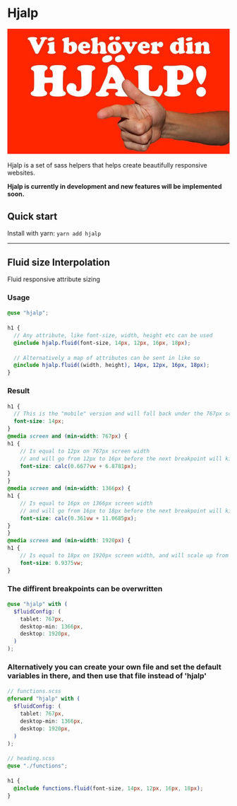 # Hjalp

![image info](./splash.jpg)

Hjalp is a set of sass helpers that helps create beautifully responsive websites.

**Hjalp is currently in development and new features will be implemented soon.**

## Quick start

Install with yarn: `yarn add hjalp`

---

## Fluid size Interpolation

Fluid responsive attribute sizing

### Usage

```scss
@use "hjalp";

h1 {
  // Any attribute, like font-size, width, height etc can be used
  @include hjalp.fluid(font-size, 14px, 12px, 16px, 18px);

  // Alternatively a map of attributes can be sent in like so
  @include hjalp.fluid((width, height), 14px, 12px, 16px, 18px);
}
```

### Result

```scss
h1 {
  // This is the "mobile" version and will fall back under the 767px screen size
  font-size: 14px;
}
@media screen and (min-width: 767px) {
h1 {
    // Is equal to 12px on 767px screen width
    // and will go from 12px to 16px before the next breakpoint will kick in
    font-size: calc(0.6677vw + 6.8781px);
}
}
@media screen and (min-width: 1366px) {
h1 {
    // Is equal to 16px on 1366px screen width
    // and will go from 16px to 18px before the next breakpoint will kick in
    font-size: calc(0.361vw + 11.0685px);
}
}
@media screen and (min-width: 1920px) {
h1 {
    // Is equal to 18px on 1920px screen width, and will scale up from there
    font-size: 0.9375vw;
}
```

### The diffirent breakpoints can be overwritten

```scss
@use "hjalp" with (
  $fluidConfig: (
    tablet: 767px,
    desktop-min: 1366px,
    desktop: 1920px,
  )
);
```

### Alternatively you can create your own file and set the default variables in there, and then use that file instead of 'hjalp'

```scss
// functions.scss
@forward "hjalp" with (
  $fluidConfig: (
    tablet: 767px,
    desktop-min: 1366px,
    desktop: 1920px,
  )
);

// heading.scss
@use "./functions";

h1 {
  @include functions.fluid(font-size, 14px, 12px, 16px, 18px);
}
```
